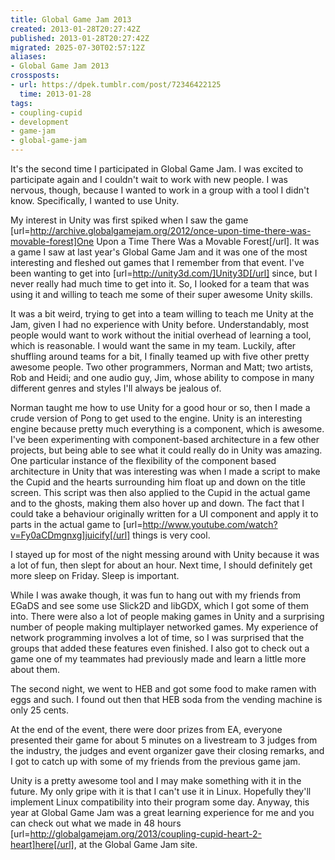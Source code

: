 ```yaml
---
title: Global Game Jam 2013
created: 2013-01-28T20:27:42Z
published: 2013-01-28T20:27:42Z
migrated: 2025-07-30T02:57:12Z
aliases:
- Global Game Jam 2013
crossposts:
- url: https://dpek.tumblr.com/post/72346422125
  time: 2013-01-28
tags:
- coupling-cupid
- development
- game-jam
- global-game-jam
---
```


It's the second time I participated in Global Game Jam. I was excited to participate again and I couldn't wait to work with new people. I was nervous, though, because I wanted to work in a group with a tool I didn't know. Specifically, I wanted to use Unity.

My interest in Unity was first spiked when I saw the game [url=http://archive.globalgamejam.org/2012/once-upon-time-there-was-movable-forest]One Upon a Time There Was a Movable Forest[/url]. It was a game I saw at last year's Global Game Jam and it was one of the most interesting and fleshed out games that I remember from that event. I've been wanting to get into [url=http://unity3d.com/]Unity3D[/url] since, but I never really had much time to get into it. So, I looked for a team that was using it and willing to teach me some of their super awesome Unity skills.

It was a bit weird, trying to get into a team willing to teach me Unity at the Jam, given I had no experience with Unity before. Understandably, most people would want to work without the initial overhead of learning a tool, which is reasonable. I would want the same in my team. Luckily, after shuffling around teams for a bit, I finally teamed up with five other pretty awesome people. Two other programmers, Norman and Matt; two artists, Rob and Heidi; and one audio guy, Jim, whose ability to compose in many different genres and styles I'll always be jealous of.

Norman taught me how to use Unity for a good hour or so, then I made a crude version of Pong to get used to the engine. Unity is an interesting engine because pretty much everything is a component, which is awesome. I've been experimenting with component-based architecture in a few other projects, but being able to see what it could really do in Unity was amazing. One particular instance of the flexibility of the component based architecture in Unity that was interesting was when I made a script to make the Cupid and the hearts surrounding him float up and down on the title screen. This script was then also applied to the Cupid in the actual game and to the ghosts, making them also hover up and down. The fact that I could take a behaviour originally written for a UI component and apply it to parts in the actual game to [url=http://www.youtube.com/watch?v=Fy0aCDmgnxg]juicify[/url] things is very cool.

I stayed up for most of the night messing around with Unity because it was a lot of fun, then slept for about an hour. Next time, I should definitely get more sleep on Friday. Sleep is important.

While I was awake though, it was fun to hang out with my friends from EGaDS and see some use Slick2D and libGDX, which I got some of them into. There were also a lot of people making games in Unity and a surprising number of people making multiplayer networked games. My experience of network programming involves a lot of time, so I was surprised that the groups that added these features even finished. I also got to check out a game one of my teammates had previously made and learn a little more about them.

The second night, we went to HEB and got some food to make ramen with eggs and such. I found out then that HEB soda from the vending machine is only 25 cents.

At the end of the event, there were door prizes from EA, everyone presented their game for about 5 minutes on a livestream to 3 judges from the industry, the judges and event organizer gave their closing remarks, and I got to catch up with some of my friends from the previous game jam.

Unity is a pretty awesome tool and I may make something with it in the future. My only gripe with it is that I can't use it in Linux. Hopefully they'll implement Linux compatibility into their program some day. Anyway, this year at Global Game Jam was a great learning experience for me and you can check out what we made in 48 hours [url=http://globalgamejam.org/2013/coupling-cupid-heart-2-heart]here[/url], at the Global Game Jam site.

